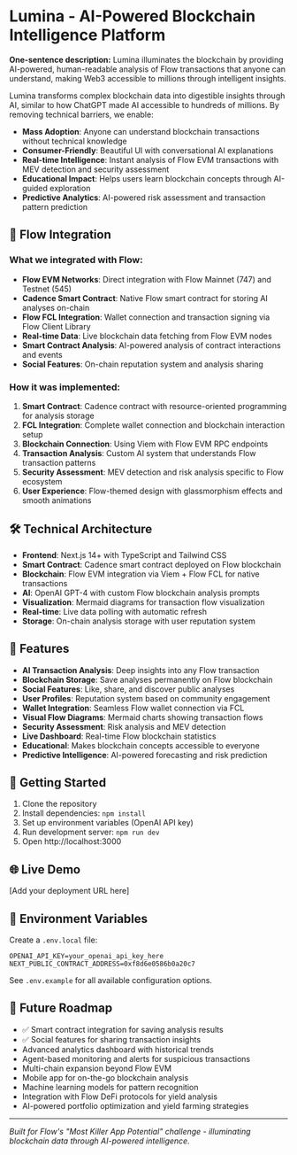 # Lumina - AI-Powered Blockchain Intelligence Platform

**One-sentence description:** Lumina illuminates the blockchain by providing AI-powered, human-readable analysis of Flow transactions that anyone can understand, making Web3 accessible to millions through intelligent insights.

Lumina transforms complex blockchain data into digestible insights through AI, similar to how ChatGPT made AI accessible to hundreds of millions. By removing technical barriers, we enable:

- **Mass Adoption**: Anyone can understand blockchain transactions without technical knowledge
- **Consumer-Friendly**: Beautiful UI with conversational AI explanations
- **Real-time Intelligence**: Instant analysis of Flow EVM transactions with MEV detection and security assessment
- **Educational Impact**: Helps users learn blockchain concepts through AI-guided exploration
- **Predictive Analytics**: AI-powered risk assessment and transaction pattern prediction

## 🌊 Flow Integration

### What we integrated with Flow:
- **Flow EVM Networks**: Direct integration with Flow Mainnet (747) and Testnet (545) 
- **Cadence Smart Contract**: Native Flow smart contract for storing AI analyses on-chain
- **Flow FCL Integration**: Wallet connection and transaction signing via Flow Client Library
- **Real-time Data**: Live blockchain data fetching from Flow EVM nodes
- **Smart Contract Analysis**: AI-powered analysis of contract interactions and events
- **Social Features**: On-chain reputation system and analysis sharing

### How it was implemented:
1. **Smart Contract**: Cadence contract with resource-oriented programming for analysis storage
2. **FCL Integration**: Complete wallet connection and blockchain interaction setup
3. **Blockchain Connection**: Using Viem with Flow EVM RPC endpoints
4. **Transaction Analysis**: Custom AI system that understands Flow transaction patterns
5. **Security Assessment**: MEV detection and risk analysis specific to Flow ecosystem
6. **User Experience**: Flow-themed design with glassmorphism effects and smooth animations

## 🛠 Technical Architecture

- **Frontend**: Next.js 14+ with TypeScript and Tailwind CSS
- **Smart Contract**: Cadence smart contract deployed on Flow blockchain
- **Blockchain**: Flow EVM integration via Viem + Flow FCL for native transactions
- **AI**: OpenAI GPT-4 with custom Flow blockchain analysis prompts
- **Visualization**: Mermaid diagrams for transaction flow visualization
- **Real-time**: Live data polling with automatic refresh
- **Storage**: On-chain analysis storage with user reputation system

## 🎯 Features

- **AI Transaction Analysis**: Deep insights into any Flow transaction
- **Blockchain Storage**: Save analyses permanently on Flow blockchain
- **Social Features**: Like, share, and discover public analyses
- **User Profiles**: Reputation system based on community engagement
- **Wallet Integration**: Seamless Flow wallet connection via FCL
- **Visual Flow Diagrams**: Mermaid charts showing transaction flows
- **Security Assessment**: Risk analysis and MEV detection
- **Live Dashboard**: Real-time Flow blockchain statistics
- **Educational**: Makes blockchain concepts accessible to everyone
- **Predictive Intelligence**: AI-powered forecasting and risk prediction



## 🚀 Getting Started

1. Clone the repository
2. Install dependencies: `npm install`
3. Set up environment variables (OpenAI API key)
4. Run development server: `npm run dev`
5. Open http://localhost:3000

## 🌐 Live Demo

[Add your deployment URL here]

## 📝 Environment Variables

Create a `.env.local` file:

```env
OPENAI_API_KEY=your_openai_api_key_here
NEXT_PUBLIC_CONTRACT_ADDRESS=0xf8d6e0586b0a20c7
```

See `.env.example` for all available configuration options.

## 🔮 Future Roadmap

- ✅ Smart contract integration for saving analysis results
- ✅ Social features for sharing transaction insights  
- Advanced analytics dashboard with historical trends
- Agent-based monitoring and alerts for suspicious transactions
- Multi-chain expansion beyond Flow EVM
- Mobile app for on-the-go blockchain analysis
- Machine learning models for pattern recognition
- Integration with Flow DeFi protocols for yield analysis
- AI-powered portfolio optimization and yield farming strategies

---

*Built for Flow's "Most Killer App Potential" challenge - illuminating blockchain data through AI-powered intelligence.*